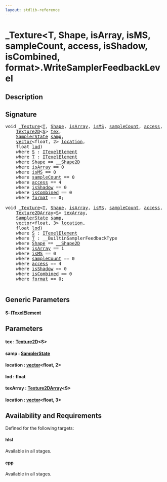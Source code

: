 ```yaml
---
layout: stdlib-reference
---
```


# \_Texture\<T, Shape, isArray, isMS, sampleCount, access, isShadow, isCombined, format\>\.WriteSamplerFeedbackLevel

## Description





## Signature 

<pre>
<span class="code_keyword">void</span> <a href="index.html" class="code_type">_Texture</a>&lt;<a href="index.html#typeparam-T" class="code_type">T</a>, <a href="index.html#typeparam-Shape" class="code_type">Shape</a>, <a href="index.html#decl-isArray" class="code_var">isArray</a>, <a href="index.html#decl-isMS" class="code_var">isMS</a>, <a href="index.html#decl-sampleCount" class="code_var">sampleCount</a>, <a href="index.html#decl-access" class="code_var">access</a>, <a href="index.html#decl-isShadow" class="code_var">isShadow</a>, <a href="index.html#decl-isCombined" class="code_var">isCombined</a>, <a href="index.html#decl-format" class="code_var">format</a>&gt;.<a href="writesamplerfeedbacklevel-05ck.html">WriteSamplerFeedbackLevel</a>&lt;<a href="writesamplerfeedbacklevel-05ck.html#typeparam-S" class="code_type">S</a>&gt;(
    <a href="../texture2d-08.html" class="code_type">Texture2D</a>&lt;<a href="writesamplerfeedbacklevel-05ck.html#typeparam-S" class="code_type">S</a>&gt; <a href="writesamplerfeedbacklevel-05ck.html#decl-tex" class="code_param">tex</a>,
    <a href="../samplerstate-07/index.html" class="code_type">SamplerState</a> <a href="writesamplerfeedbacklevel-05ck.html#decl-samp" class="code_param">samp</a>,
    <a href="../vector/index.html" class="code_type">vector</a>&lt;<span class="code_keyword">float</span>, 2&gt; <a href="writesamplerfeedbacklevel-05ck.html#decl-location" class="code_param">location</a>,
    <span class="code_keyword">float</span> <a href="writesamplerfeedbacklevel-05ck.html#decl-lod" class="code_param">lod</a>)
    <span class='code_keyword'>where</span> <a href="writesamplerfeedbacklevel-05ck.html#typeparam-S" class="code_type">S</a> : <a href="../../interfaces/itexelelement-016/index.html" class="code_type">ITexelElement</a>
    <span class='code_keyword'>where</span> <a href="index.html#typeparam-T" class="code_type">T</a> : <a href="../../interfaces/itexelelement-016/index.html" class="code_type">ITexelElement</a>
    <span class='code_keyword'>where</span> <a href="index.html#typeparam-Shape" class="code_type">Shape</a> == <a href="../0_shape2d-028/index.html" class="code_type">__Shape2D</a>
    <span class='code_keyword'>where</span> <a href="index.html#decl-isArray" class="code_var">isArray</a> == 0
    <span class='code_keyword'>where</span> <a href="index.html#decl-isMS" class="code_var">isMS</a> == 0
    <span class='code_keyword'>where</span> <a href="index.html#decl-sampleCount" class="code_var">sampleCount</a> == 0
    <span class='code_keyword'>where</span> <a href="index.html#decl-access" class="code_var">access</a> == 4
    <span class='code_keyword'>where</span> <a href="index.html#decl-isShadow" class="code_var">isShadow</a> == 0
    <span class='code_keyword'>where</span> <a href="index.html#decl-isCombined" class="code_var">isCombined</a> == 0
    <span class='code_keyword'>where</span> <a href="index.html#decl-format" class="code_var">format</a> == 0;

<span class="code_keyword">void</span> <a href="index.html" class="code_type">_Texture</a>&lt;<a href="index.html#typeparam-T" class="code_type">T</a>, <a href="index.html#typeparam-Shape" class="code_type">Shape</a>, <a href="index.html#decl-isArray" class="code_var">isArray</a>, <a href="index.html#decl-isMS" class="code_var">isMS</a>, <a href="index.html#decl-sampleCount" class="code_var">sampleCount</a>, <a href="index.html#decl-access" class="code_var">access</a>, <a href="index.html#decl-isShadow" class="code_var">isShadow</a>, <a href="index.html#decl-isCombined" class="code_var">isCombined</a>, <a href="index.html#decl-format" class="code_var">format</a>&gt;.<a href="writesamplerfeedbacklevel-05ck.html">WriteSamplerFeedbackLevel</a>&lt;<a href="writesamplerfeedbacklevel-05ck.html#typeparam-S" class="code_type">S</a>&gt;(
    <a href="../texture2darray-089.html" class="code_type">Texture2DArray</a>&lt;<a href="writesamplerfeedbacklevel-05ck.html#typeparam-S" class="code_type">S</a>&gt; <a href="writesamplerfeedbacklevel-05ck.html#decl-texArray" class="code_param">texArray</a>,
    <a href="../samplerstate-07/index.html" class="code_type">SamplerState</a> <a href="writesamplerfeedbacklevel-05ck.html#decl-samp" class="code_param">samp</a>,
    <a href="../vector/index.html" class="code_type">vector</a>&lt;<span class="code_keyword">float</span>, 3&gt; <a href="writesamplerfeedbacklevel-05ck.html#decl-location" class="code_param">location</a>,
    <span class="code_keyword">float</span> <a href="writesamplerfeedbacklevel-05ck.html#decl-lod" class="code_param">lod</a>)
    <span class='code_keyword'>where</span> <a href="writesamplerfeedbacklevel-05ck.html#typeparam-S" class="code_type">S</a> : <a href="../../interfaces/itexelelement-016/index.html" class="code_type">ITexelElement</a>
    <span class='code_keyword'>where</span> <a href="index.html#typeparam-T" class="code_type">T</a> : __BuiltinSamplerFeedbackType
    <span class='code_keyword'>where</span> <a href="index.html#typeparam-Shape" class="code_type">Shape</a> == <a href="../0_shape2d-028/index.html" class="code_type">__Shape2D</a>
    <span class='code_keyword'>where</span> <a href="index.html#decl-isArray" class="code_var">isArray</a> == 1
    <span class='code_keyword'>where</span> <a href="index.html#decl-isMS" class="code_var">isMS</a> == 0
    <span class='code_keyword'>where</span> <a href="index.html#decl-sampleCount" class="code_var">sampleCount</a> == 0
    <span class='code_keyword'>where</span> <a href="index.html#decl-access" class="code_var">access</a> == 4
    <span class='code_keyword'>where</span> <a href="index.html#decl-isShadow" class="code_var">isShadow</a> == 0
    <span class='code_keyword'>where</span> <a href="index.html#decl-isCombined" class="code_var">isCombined</a> == 0
    <span class='code_keyword'>where</span> <a href="index.html#decl-format" class="code_var">format</a> == 0;

</pre>

## Generic Parameters

####  <a id="typeparam-S"></a>S: [ITexelElement](../../interfaces/itexelelement-016/index.html)

## Parameters

####  <a id="decl-tex"></a>tex  : [Texture2D](../texture2d-08.html)\<S\>
####  <a id="decl-samp"></a>samp  : [SamplerState](../samplerstate-07/index.html)
####  <a id="decl-location"></a>location  : [vector](../vector/index.html)\<float, 2\>
####  <a id="decl-lod"></a>lod  : float
####  <a id="decl-texArray"></a>texArray  : [Texture2DArray](../texture2darray-089.html)\<S\>
####  <a id="decl-location"></a>location  : [vector](../vector/index.html)\<float, 3\>

## Availability and Requirements

Defined for the following targets:

#### hlsl
Available in all stages.

#### cpp
Available in all stages.



